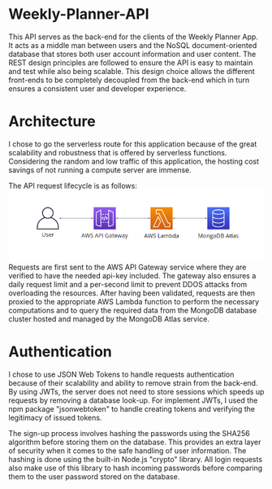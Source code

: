 # Weekly-Planner-API
This API serves as the back-end for the clients of the Weekly Planner App. It acts as a middle man between users and the NoSQL document-oriented database that stores both user account information and user content. The REST design principles are followed to ensure the API is easy to maintain and test while also being scalable. This design choice allows the different front-ends to be completely decoupled from the back-end which in turn ensures a consistent user and developer experience.

# Architecture
I chose to go the serverless route for this application because of the great scalability and robustness that is offered by serverless functions. Considering the random and low traffic of this application, the hosting cost savings of not running a compute server are immense.

The API request lifecycle is as follows:
![API request lifecycle diagram png](https://raw.githubusercontent.com/Adamose/Weekly-Planner-API/main/API%20Diagram.png)  
Requests are first sent to the AWS API Gateway service where they are verified to have the needed api-key included. The gateway also ensures a daily request limit and a per-second limit to prevent DDOS attacks from overloading the resources. After having been validated, requests are then proxied to the appropriate AWS Lambda function to perform the necessary computations and to query the required data from the MongoDB database cluster hosted and managed by the MongoDB Atlas service.

# Authentication
I chose to use JSON Web Tokens to handle requests authentication because of their scalability and ability to remove strain from the back-end. By using JWTs, the server does not need to store sessions which speeds up requests by removing a database look-up. For implement JWTs, I used the npm package "jsonwebtoken" to handle creating tokens and verifying the legitimacy of issued tokens.  

The sign-up process involves hashing the passwords using the SHA256 algorithm before storing them on the database. This provides an extra layer of security when it comes to the safe handling of user information. The hashing is done using the built-in Node.js "crypto" library. All login requests also make use of this library to hash incoming passwords before comparing them to the user password stored on the database.
